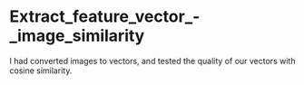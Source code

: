 # Extract_feature_vector_-_image_similarity
I had converted images to vectors, and tested the quality of our vectors with cosine similarity.
